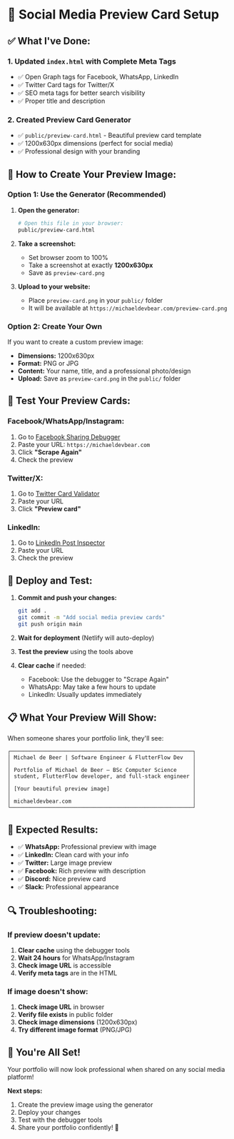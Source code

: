 # 📱 Social Media Preview Card Setup

## ✅ **What I've Done:**

### 1. **Updated `index.html` with Complete Meta Tags**
- ✅ Open Graph tags for Facebook, WhatsApp, LinkedIn
- ✅ Twitter Card tags for Twitter/X
- ✅ SEO meta tags for better search visibility
- ✅ Proper title and description

### 2. **Created Preview Card Generator**
- ✅ `public/preview-card.html` - Beautiful preview card template
- ✅ 1200x630px dimensions (perfect for social media)
- ✅ Professional design with your branding

## 🎨 **How to Create Your Preview Image:**

### **Option 1: Use the Generator (Recommended)**

1. **Open the generator:**
   ```bash
   # Open this file in your browser:
   public/preview-card.html
   ```

2. **Take a screenshot:**
   - Set browser zoom to 100%
   - Take a screenshot at exactly **1200x630px**
   - Save as `preview-card.png`

3. **Upload to your website:**
   - Place `preview-card.png` in your `public/` folder
   - It will be available at `https://michaeldevbear.com/preview-card.png`

### **Option 2: Create Your Own**

If you want to create a custom preview image:
- **Dimensions:** 1200x630px
- **Format:** PNG or JPG
- **Content:** Your name, title, and a professional photo/design
- **Upload:** Save as `preview-card.png` in the `public/` folder

## 🔧 **Test Your Preview Cards:**

### **Facebook/WhatsApp/Instagram:**
1. Go to [Facebook Sharing Debugger](https://developers.facebook.com/tools/debug/)
2. Paste your URL: `https://michaeldevbear.com`
3. Click **"Scrape Again"**
4. Check the preview

### **Twitter/X:**
1. Go to [Twitter Card Validator](https://cards-dev.twitter.com/validator)
2. Paste your URL
3. Click **"Preview card"**

### **LinkedIn:**
1. Go to [LinkedIn Post Inspector](https://www.linkedin.com/post-inspector/)
2. Paste your URL
3. Check the preview

## 🚀 **Deploy and Test:**

1. **Commit and push your changes:**
   ```bash
   git add .
   git commit -m "Add social media preview cards"
   git push origin main
   ```

2. **Wait for deployment** (Netlify will auto-deploy)

3. **Test the preview** using the tools above

4. **Clear cache** if needed:
   - Facebook: Use the debugger to "Scrape Again"
   - WhatsApp: May take a few hours to update
   - LinkedIn: Usually updates immediately

## 📋 **What Your Preview Will Show:**

When someone shares your portfolio link, they'll see:

```
┌─────────────────────────────────────────────────────────┐
│ Michael de Beer | Software Engineer & FlutterFlow Dev   │
│                                                         │
│ Portfolio of Michael de Beer — BSc Computer Science     │
│ student, FlutterFlow developer, and full-stack engineer │
│                                                         │
│ [Your beautiful preview image]                          │
│                                                         │
│ michaeldevbear.com                                      │
└─────────────────────────────────────────────────────────┘
```

## 🎯 **Expected Results:**

- ✅ **WhatsApp:** Professional preview with image
- ✅ **LinkedIn:** Clean card with your info
- ✅ **Twitter:** Large image preview
- ✅ **Facebook:** Rich preview with description
- ✅ **Discord:** Nice preview card
- ✅ **Slack:** Professional appearance

## 🔍 **Troubleshooting:**

### **If preview doesn't update:**
1. **Clear cache** using the debugger tools
2. **Wait 24 hours** for WhatsApp/Instagram
3. **Check image URL** is accessible
4. **Verify meta tags** are in the HTML

### **If image doesn't show:**
1. **Check image URL** in browser
2. **Verify file exists** in public folder
3. **Check image dimensions** (1200x630px)
4. **Try different image format** (PNG/JPG)

## 🎉 **You're All Set!**

Your portfolio will now look professional when shared on any social media platform!

**Next steps:**
1. Create the preview image using the generator
2. Deploy your changes
3. Test with the debugger tools
4. Share your portfolio confidently! 🚀
